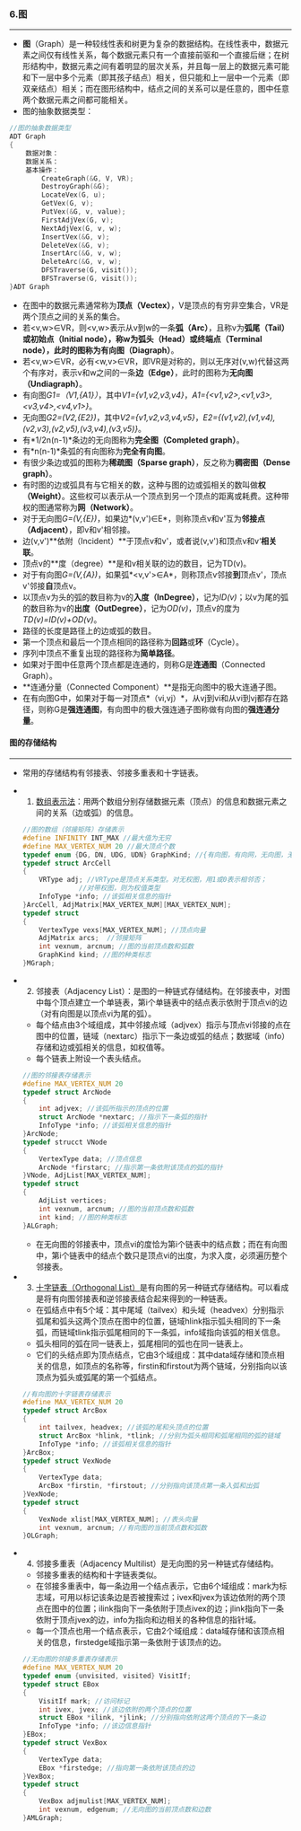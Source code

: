 ### 6.图

***

* **图**（Graph）是一种较线性表和树更为复杂的数据结构。在线性表中，数据元素之间仅有线性关系，每个数据元素只有一个直接前驱和一个直接后继；在树形结构中，数据元素之间有着明显的层次关系，并且每一层上的数据元素可能和下一层中多个元素（即其孩子结点）相关，但只能和上一层中一个元素（即双亲结点）相关；而在图形结构中，结点之间的关系可以是任意的，图中任意两个数据元素之间都可能相关。
* 图的抽象数据类型：

```C++
//图的抽象数据类型
ADT Graph
{
    数据对象：
    数据关系：
    基本操作：
        CreateGraph(&G, V, VR);
    	DestroyGraph(&G);
    	LocateVex(G, u);
    	GetVex(G, v);
    	PutVex(&G, v, value);
    	FirstAdjVex(G, v);
    	NextAdjVex(G, v, w);
    	InsertVex(&G, v);
    	DeleteVex(&G, v);
    	InsertArc(&G, v, w);
    	DeleteArc(&G, v, w);
    	DFSTraverse(G, visit());
    	BFSTraverse(G, visit());
}ADT Graph
```

* 在图中的数据元素通常称为**顶点（Vectex）**，V是顶点的有穷非空集合，VR是两个顶点之间的关系的集合。
* 若<v,w>∈VR，则<v,w>表示从v到w的一条**弧（Arc）**，且称v为**弧尾（Tail）**或初始点（Initial node），称w为**弧头（Head）**或终端点（Terminal node），此时的图称为**有向图（Diagraph）**。
* 若<v,w>∈VR，必有<w,v>∈VR，即VR是对称的，则以无序对(v,w)代替这两个有序对，表示v和w之间的一条**边（Edge）**，此时的图称为**无向图（Undiagraph）**。
* 有向图*G1=（V1,{A1}）*，其中*V1={v1,v2,v3,v4}*，*A1={<v1,v2>,<v1,v3>,<v3,v4>,<v4,v1>}*。
* 无向图*G2=(V2,{E2})*，其中*V2={v1,v2,v3,v4,v5}*，*E2={(v1,v2),(v1,v4),(v2,v3),(v2,v5),(v3,v4),(v3,v5)}*。
* 有*1/2n(n-1)*条边的无向图称为**完全图（Completed graph）**。
* 有*n(n-1)*条弧的有向图称为**完全有向图**。
* 有很少条边或弧的图称为**稀疏图（Sparse graph）**，反之称为**稠密图（Dense graph）**。
* 有时图的边或弧具有与它相关的数，这种与图的边或弧相关的数叫做**权（Weight）**。这些权可以表示从一个顶点到另一个顶点的距离或耗费。这种带权的图通常称为**网（Network）**。
* 对于无向图*G=(V,{E})*，如果边*(v,v')∈E*，则称顶点v和v'互为**邻接点（Adjacent）**，即v和v'相邻接。
* 边(v,v')**依附（Incident）**于顶点v和v'，或者说(v,v')和顶点v和v‘**相关联**。
* 顶点v的**度（degree）**是和v相关联的边的数目，记为TD(v)。
* 对于有向图*G=(V,{A})*，如果弧*<v,v'>∈A*，则称顶点v邻接**到**顶点v'，顶点v'邻接**自**顶点v。
* 以顶点v为头的弧的数目称为v的**入度（InDegree）**，记为*ID(v)*；以v为尾的弧的数目称为v的**出度（OutDegree）**，记为*OD(v)*，顶点v的度为*TD(v)=ID(v)+OD(v)*。
* 路径的长度是路径上的边或弧的数目。
* 第一个顶点和最后一个顶点相同的路径称为**回路**或**环**（Cycle）。
* 序列中顶点不重复出现的路径称为**简单路径**。
* 如果对于图中任意两个顶点都是连通的，则称G是**连通图**（Connected Graph）。
* **连通分量（Connected Component）**是指无向图中的极大连通子图。
* 在有向图G中，如果对于每一对顶点*（vi,vj）*，从vj到vi和从vi到vj都存在路径，则称G是**强连通图**，有向图中的极大强连通子图称做有向图的**强连通分量**。



#### 图的存储结构

***

* 常用的存储结构有邻接表、邻接多重表和十字链表。

* 1. [数组表示法](https://github.com/fantasia85/data-structure/blob/master/sixth_graph/graph/adjmatrix.cpp)：用两个数组分别存储数据元素（顶点）的信息和数据元素之间的关系（边或弧）的信息。

  ```C++
  //图的数组（邻接矩阵）存储表示
  #define INFINITY INT_MAX //最大值为无穷
  #define MAX_VERTEX_NUM 20 //最大顶点个数
  typedef enum {DG, DN, UDG, UDN} GraphKind; //{有向图，有向网，无向图，无相网}
  typedef struct ArcCell
  {
      VRType adj; //VRType是顶点关系类型。对无权图，用1或0表示相邻否；
      			//对带权图，则为权值类型
      InfoType *info; //该弧相关信息的指针
  }ArcCell, AdjMatrix[MAX_VERTEX_NUM][MAX_VERTEX_NUM];
  typedef struct
  {
      VertexType vexs[MAX_VERTEX_NUM]; //顶点向量
      AdjMatrix arcs;  //邻接矩阵
      int vexnum, arcnum; //图的当前顶点数和弧数
      GraphKind kind; //图的种类标志
  }MGraph;
  ```

* 2. 邻接表（Adjacency List）：是图的一种链式存储结构。在邻接表中，对图中每个顶点建立一个单链表，第i个单链表中的结点表示依附于顶点vi的边（对有向图是以顶点vi为尾的弧）。

  * 每个结点由3个域组成，其中邻接点域（adjvex）指示与顶点vi邻接的点在图中的位置，链域（nextarc）指示下一条边或弧的结点；数据域（info）存储和边或弧相关的信息，如权值等。
  * 每个链表上附设一个表头结点。

  ```C++
  //图的邻接表存储表示
  #define MAX_VERTEX_NUM 20
  typedef struct ArcNode
  {
      int adjvex; //该弧所指示的顶点的位置
      struct ArcNode *nextarc; //指示下一条弧的指针
      InfoType *info; //该弧相关信息的指针
  }ArcNode;
  typedef strucct VNode
  {
      VertexType data; //顶点信息
      ArcNode *firstarc; //指示第一条依附该顶点的弧的指针
  }VNode, AdjList[MAX_VERTEX_NUM];
  typedef struct
  {
      AdjList vertices; 
      int vexnum, arcnum; //图的当前顶点数和弧数
      int kind; //图的种类标志
  }ALGraph;
  ```

  * 在无向图的邻接表中，顶点vi的度恰为第i个链表中的结点数；而在有向图中，第i个链表中的结点个数只是顶点vi的出度，为求入度，必须遍历整个邻接表。

* 3. [十字链表（Orthogonal List）](https://github.com/fantasia85/data-structure/blob/master/sixth_graph/graph/orthogonal_list.cpp)是有向图的另一种链式存储结构。可以看成是将有向图邻接表和逆邻接表结合起来得到的一种链表。

  * 在弧结点中有5个域：其中尾域（tailvex）和头域（headvex）分别指示弧尾和弧头这两个顶点在图中的位置，链域hlink指示弧头相同的下一条弧，而链域tlink指示弧尾相同的下一条弧，info域指向该弧的相关信息。
  * 弧头相同的弧在同一链表上，弧尾相同的弧也在同一链表上。
  * 它们的头结点即为顶点结点，它由3个域组成：其中data域存储和顶点相关的信息，如顶点的名称等，firstin和firstout为两个链域，分别指向以该顶点为弧头或弧尾的第一个弧结点。

  ```C++
  //有向图的十字链表存储表示
  #define MAX_VERTEX_NUM 20
  typedef struct ArcBox
  {
      int tailvex, headvex; //该弧的尾和头顶点的位置
      struct ArcBox *hlink, *tlink; //分别为弧头相同和弧尾相同的弧的链域
      InfoType *info; //该弧相关信息的指针
  }ArcBox;
  typedef struct VexNode
  {
      VertexType data;
      ArcBox *firstin, *firstout; //分别指向该顶点第一条入弧和出弧
  }VexNode;
  typedef struct
  {
      VexNode xlist[MAX_VERTEX_NUM]; //表头向量
      int vexnum, arcnum; //有向图的当前顶点数和弧数
  }OLGraph;
  ```

* 4. 邻接多重表（Adjacency Multilist）是无向图的另一种链式存储结构。

  * 邻接多重表的结构和十字链表类似。
  * 在邻接多重表中，每一条边用一个结点表示，它由6个域组成：mark为标志域，可用以标记该条边是否被搜索过；ivex和jvex为该边依附的两个顶点在图中的位置；ilink指向下一条依附于顶点ivex的边；jlink指向下一条依附于顶点jvex的边，info为指向和边相关的各种信息的指针域。
  * 每一个顶点也用一个结点表示，它由2个域组成：data域存储和该顶点相关的信息，firstedge域指示第一条依附于该顶点的边。

  ```c++
  //无向图的邻接多重表存储表示
  #define MAX_VERTEX_NUM 20
  typedef enum {unvisited, visited} VisitIf;
  typedef struct EBox
  {
      VisitIf mark; //访问标记
      int ivex, jvex; //该边依附的两个顶点的位置
      struct EBox *ilink, *jlink; //分别指向依附这两个顶点的下一条边
      InfoType *info; //该边信息指针
  }EBox;
  typedef struct VexBox
  {
      VertexType data;
      EBox *firstedge; //指向第一条依附该顶点的边
  }VexBox;
  typedef struct
  {
      VexBox adjmulist[MAX_VERTEX_NUM];
      int vexnum, edgenum; //无向图的当前顶点数和边数
  }AMLGraph;
  ```

  